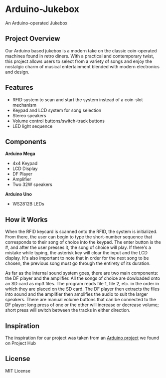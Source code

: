 # Arduino-Jukebox
An Arduino-operated Jukebox

## Project Overview
Our Arduino based jukebox is a modern take on the classic coin-operated machines found in retro diners. With a practical and contemporary twist, this project allows users to select from a variety of songs and enjoy the nostalgic charm of musical entertainment blended with modern electronics and design.

## Features
- RFID system to scan and start the system instead of a coin-slot mechanism
- Keypad and LCD system for song selection
- Stereo speakers
- Volume control buttons/switch-track buttons
- LED light sequence

## Components
**Arduino Mega**
- 4x4 Keypad
- LCD Display
- DF Player
- Amplifier
- Two 32W speakers

**Arduino Uno**
- WS2812B LEDs

## How it Works
When the RFID keycard is scanned onto the RFID, the system is initialized. From there, the user can begin to type the short-number sequence that corresponds to their song of choice into the keypad. The enter button is the #, and after the user presses it, the song of choice will play. If there's a mistake while typing, the asterisk key will clear the input and 
the LCD display. It's also important to note that in order for the next song to be chosen, the previous song must go through the entirety of its duration.

As far as the internal sound system goes, there are two main components: the DF player and the amplifier. All the songs of choice are dowloaded onto an SD card as mp3 files. The program reads file 1, file 2, etc. in the order in which they are placed on the SD card. The DF player then extracts the files into sound and the amplifier then amplifies the audio to suit the larger speakers. There are manual volume buttons that can be connected to the DF player: long press of one or the other will increase or decrease volume; short press will switch between the tracks in either direction. 

## Inspiration
The inspiration for our project was taken from an [Arduino project](https://projecthub.arduino.cc/andrea3110/arduino-juke-box-42755f?_gl=1*wqxlb9*_up*MQ..*_ga*MTQzNjk1NzM1LjE3Mzk0NTY1NTk.*_ga_NEXN8H46L5*MTczOTQ1NjU1OC4xLjAuMTczOTQ1NjU1OC4wLjAuNDE4MTE0NTMx#section6) we found on Project Hub

## License
MIT License

